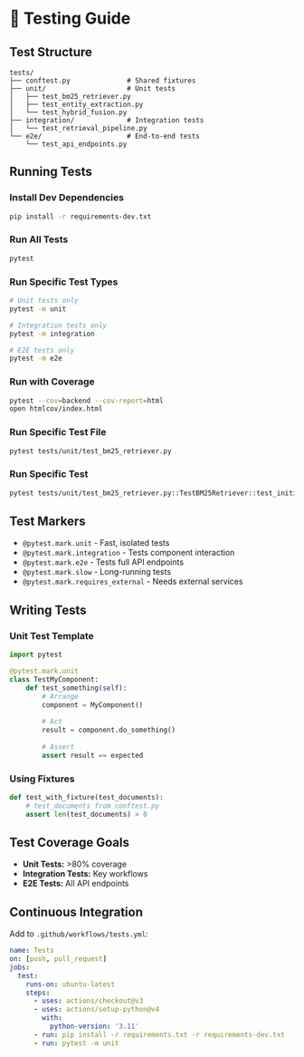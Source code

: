 # 🧪 Testing Guide

## Test Structure

```
tests/
├── conftest.py              # Shared fixtures
├── unit/                    # Unit tests
│   ├── test_bm25_retriever.py
│   ├── test_entity_extraction.py
│   └── test_hybrid_fusion.py
├── integration/             # Integration tests
│   └── test_retrieval_pipeline.py
└── e2e/                     # End-to-end tests
    └── test_api_endpoints.py
```

## Running Tests

### Install Dev Dependencies
```bash
pip install -r requirements-dev.txt
```

### Run All Tests
```bash
pytest
```

### Run Specific Test Types
```bash
# Unit tests only
pytest -m unit

# Integration tests only
pytest -m integration

# E2E tests only
pytest -m e2e
```

### Run with Coverage
```bash
pytest --cov=backend --cov-report=html
open htmlcov/index.html
```

### Run Specific Test File
```bash
pytest tests/unit/test_bm25_retriever.py
```

### Run Specific Test
```bash
pytest tests/unit/test_bm25_retriever.py::TestBM25Retriever::test_initialization
```

## Test Markers

- `@pytest.mark.unit` - Fast, isolated tests
- `@pytest.mark.integration` - Tests component interaction
- `@pytest.mark.e2e` - Tests full API endpoints
- `@pytest.mark.slow` - Long-running tests
- `@pytest.mark.requires_external` - Needs external services

## Writing Tests

### Unit Test Template
```python
import pytest

@pytest.mark.unit
class TestMyComponent:
    def test_something(self):
        # Arrange
        component = MyComponent()
        
        # Act
        result = component.do_something()
        
        # Assert
        assert result == expected
```

### Using Fixtures
```python
def test_with_fixture(test_documents):
    # test_documents from conftest.py
    assert len(test_documents) > 0
```

## Test Coverage Goals

- **Unit Tests:** >80% coverage
- **Integration Tests:** Key workflows
- **E2E Tests:** All API endpoints

## Continuous Integration

Add to `.github/workflows/tests.yml`:
```yaml
name: Tests
on: [push, pull_request]
jobs:
  test:
    runs-on: ubuntu-latest
    steps:
      - uses: actions/checkout@v3
      - uses: actions/setup-python@v4
        with:
          python-version: '3.11'
      - run: pip install -r requirements.txt -r requirements-dev.txt
      - run: pytest -m unit
```
